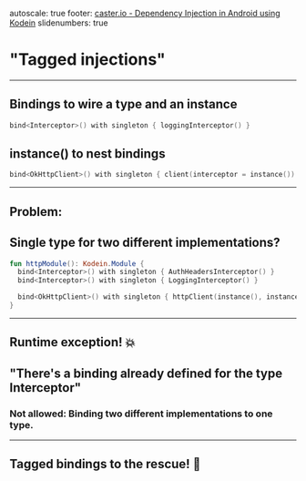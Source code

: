 autoscale: true
footer: [caster.io - Dependency Injection in Android using Kodein](https://www.caster.io)
slidenumbers: true

# "Tagged injections"

---

## Bindings to __wire a type and an instance__
```kotlin
bind<Interceptor>() with singleton { loggingInterceptor() }
```

## instance() to __nest bindings__
```kotlin
bind<OkHttpClient>() with singleton { client(interceptor = instance()) }
```

---

## __Problem:__
## Single type for __two different implementations__?
```kotlin
fun httpModule(): Kodein.Module {
  bind<Interceptor>() with singleton { AuthHeadersInterceptor() }
  bind<Interceptor>() with singleton { LoggingInterceptor() }

  bind<OkHttpClient>() with singleton { httpClient(instance(), instance()) }
}
```

---

## __Runtime exception!__ :boom:
## "There's a binding already defined for the type Interceptor"


### __Not allowed:__ Binding two different implementations to one type.

---

## __Tagged bindings__ to the rescue! :muscle:

